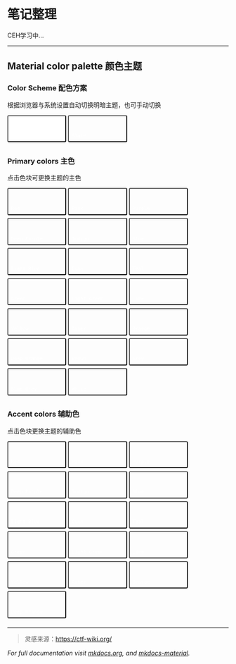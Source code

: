 # 笔记整理

CEH学习中...

<script src="/static/js/extra.js"></script>  


---
## Material color palette 颜色主题

### Color Scheme 配色方案

根据浏览器与系统设置自动切换明暗主题，也可手动切换
<div class="tx-switch">
  <button data-md-color-scheme="default"><code>Default</code></button>
  <button data-md-color-scheme="slate"><code>Slate</code></button>
</div>
<script>
  var buttons = document.querySelectorAll("button[data-md-color-scheme]")
  Array.prototype.forEach.call(buttons, function(button) {
    button.addEventListener("click", function() {
      document.body.dataset.mdColorScheme = this.dataset.mdColorScheme;
      localStorage.setItem("data-md-color-scheme",this.dataset.mdColorScheme);
    })
  })
</script>

### Primary colors 主色

点击色块可更换主题的主色
<div class="tx-switch">
  <button data-md-color-primary="red"><code>Red</code></button>
  <button data-md-color-primary="pink"><code>Pink</code></button>
  <button data-md-color-primary="purple"><code>Purple</code></button>
  <button data-md-color-primary="deep-purple"><code>Deep Purple</code></button>
  <button data-md-color-primary="indigo"><code>Indigo</code></button>
  <button data-md-color-primary="blue"><code>Blue</code></button>
  <button data-md-color-primary="light-blue"><code>Light Blue</code></button>
  <button data-md-color-primary="cyan"><code>Cyan</code></button>
  <button data-md-color-primary="teal"><code>Teal</code></button>
  <button data-md-color-primary="green"><code>Green</code></button>
  <button data-md-color-primary="light-green"><code>Light Green</code></button>
  <button data-md-color-primary="lime"><code>Lime</code></button>
  <button data-md-color-primary="yellow"><code>Yellow</code></button>
  <button data-md-color-primary="amber"><code>Amber</code></button>
  <button data-md-color-primary="orange"><code>Orange</code></button>
  <button data-md-color-primary="deep-orange"><code>Deep Orange</code></button>
  <button data-md-color-primary="brown"><code>Brown</code></button>
  <button data-md-color-primary="grey"><code>Grey</code></button>
  <button data-md-color-primary="blue-grey"><code>Blue Grey</code></button>
  <button data-md-color-primary="white"><code>White</code></button>
</div>
<script>
  var buttons = document.querySelectorAll("button[data-md-color-primary]");
  Array.prototype.forEach.call(buttons, function(button) {
    button.addEventListener("click", function() {
      document.body.dataset.mdColorPrimary = this.dataset.mdColorPrimary;
      localStorage.setItem("data-md-color-primary",this.dataset.mdColorPrimary);
    })
  })
</script>

### Accent colors 辅助色

点击色块更换主题的辅助色
<div class="tx-switch">
  <button data-md-color-accent="red"><code>Red</code></button>
  <button data-md-color-accent="pink"><code>Pink</code></button>
  <button data-md-color-accent="purple"><code>Purple</code></button>
  <button data-md-color-accent="deep-purple"><code>Deep Purple</code></button>
  <button data-md-color-accent="indigo"><code>Indigo</code></button>
  <button data-md-color-accent="blue"><code>Blue</code></button>
  <button data-md-color-accent="light-blue"><code>Light Blue</code></button>
  <button data-md-color-accent="cyan"><code>Cyan</code></button>
  <button data-md-color-accent="teal"><code>Teal</code></button>
  <button data-md-color-accent="green"><code>Green</code></button>
  <button data-md-color-accent="light-green"><code>Light Green</code></button>
  <button data-md-color-accent="lime"><code>Lime</code></button>
  <button data-md-color-accent="yellow"><code>Yellow</code></button>
  <button data-md-color-accent="amber"><code>Amber</code></button>
  <button data-md-color-accent="orange"><code>Orange</code></button>
  <button data-md-color-accent="deep-orange"><code>Deep Orange</code></button>
</div>
<script>
  var buttons = document.querySelectorAll("button[data-md-color-accent]");
  Array.prototype.forEach.call(buttons, function(button) {
    button.addEventListener("click", function() {
      document.body.dataset.mdColorAccent = this.dataset.mdColorAccent;
      localStorage.setItem("data-md-color-accent",this.dataset.mdColorAccent);
    })
  })
</script>

<style>
button[data-md-color-accent]> code {
  background-color: var(--md-code-bg-color);
  color: var(--md-accent-fg-color);
}
button[data-md-color-primary] > code {
  background-color: var(--md-code-bg-color);
  color: var(--md-primary-fg-color);
}
button[data-md-color-primary='white'] > code {
  background-color: var(--md-primary-bg-color);
  color: var(--md-primary-fg-color);
}
button[data-md-color-accent],button[data-md-color-primary],button[data-md-color-scheme]{
  width: 8.4rem;
  margin-bottom: .4rem;
  padding: 2.4rem .4rem .4rem;
  transition: background-color .25s,opacity .25s;
  border-radius: .2rem;
  color: #fff;
  font-size: .8rem;
  text-align: left;
  cursor: pointer;
}
button[data-md-color-accent]{
  background-color: var(--md-accent-fg-color);
}
button[data-md-color-primary]{
  background-color: var(--md-primary-fg-color);
}
button[data-md-color-scheme='default']{
  background-color: hsla(0, 0%, 100%, 1);
}
button[data-md-color-scheme='slate']{
  background-color: var(--md-default-bg-color);
}
button[data-md-color-accent]:hover, button[data-md-color-primary]:hover {
  opacity: .75;
}
</style>


---
> 灵感来源：https://ctf-wiki.org/

*For full documentation visit [mkdocs.org](https://www.mkdocs.org),* *and [mkdocs-material](https://squidfunk.github.io/mkdocs-material/publishing-your-site/).*
